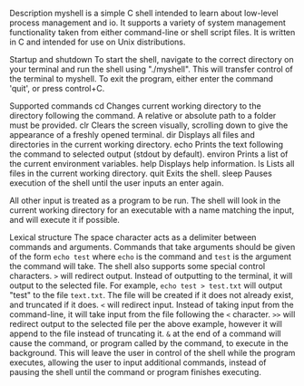 Description
myshell is a simple C shell intended to learn about low-level process management and io. It supports a variety of system management functionality taken from either command-line or shell script files. It is written in C and intended for use on Unix distributions.

Startup and shutdown
To start the shell, navigate to the correct directory on your terminal and run the shell using "./myshell". This will transfer control of the terminal to myshell. To exit the program, either enter the command 'quit', or press control+C.

Supported commands
cd
Changes current working directory to the directory following the command. A relative or absolute path to a folder must be provided.
clr
Clears the screen visually, scrolling down to give the appearance of a freshly opened terminal.
dir
Displays all files and directories in the current working directory.
echo
Prints the text following the command to selected output (stdout by default).
environ
Prints a list of the current environment variables.
help
Displays help information.
ls
Lists all files in the current working directory.
quit
Exits the shell.
sleep
Pauses execution of the shell until the user inputs an enter again.

All other input is treated as a program to be run. The shell will look in the current working directory for an executable with a name matching the input, and will execute it if possible.

Lexical structure
The space character acts as a delimiter between commands and arguments. Commands that take arguments should be given of the form `echo test` where `echo` is the command and `test` is the argument the command will take. The shell also supports some special control characters. `>` will redirect output. Instead of outputting to the terminal, it will output to the selected file. For example, `echo test > test.txt` will output "test" to the file `text.txt`. The file will be created if it does not already exist, and truncated if it does. `<` will redirect input. Instead of taking input from the command-line, it will take input from the file following the `<` character. `>>` will redirect output to the selected file per the above example, however it will append to the file instead of truncating it. `&` at the end of a command will cause the command, or program called by the command, to execute in the background. This will leave the user in control of the shell while the program executes, allowing the user to input additional commands, instead of pausing the shell until the command or program finishes executing.
